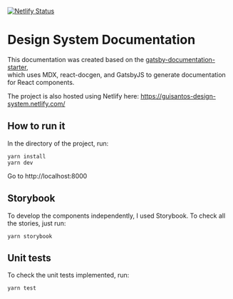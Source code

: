 [![Netlify Status](https://api.netlify.com/api/v1/badges/c20ddcce-0e2a-4efa-b221-dbbb6f05de58/deploy-status)](https://app.netlify.com/sites/guisantos-design-system/deploys)

# Design System Documentation

This documentation was created based on the
[gatsby-documentation-starter](https://github.com/whoisryosuke/gatsby-documentation-starter),  
which uses MDX, react-docgen, and GatsbyJS to generate documentation for React components.

The project is also hosted using Netlify here:
https://guisantos-design-system.netlify.com/

## How to run it

In the directory of the project, run:

```
yarn install
yarn dev
```

Go to http://localhost:8000

## Storybook

To develop the components independently, I used Storybook. To check all the stories, just run:

```
yarn storybook
```

## Unit tests

To check the unit tests implemented, run:

```
yarn test
```

